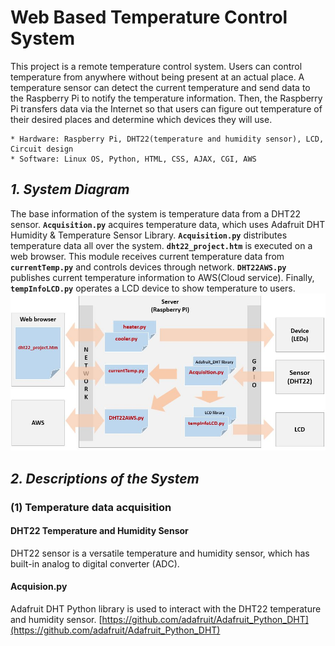 # Web Based Temperature Control System

This project is a remote temperature control system. Users can control temperature from anywhere without being present at an actual place. A temperature sensor can detect the current temperature and send data to the Raspberry Pi to notify the temperature information. Then, the Raspberry Pi transfers data via the Internet so that users can figure out temperature of their desired places and determine which devices they will use.

```
* Hardware: Raspberry Pi, DHT22(temperature and humidity sensor), LCD, Circuit design
* Software: Linux OS, Python, HTML, CSS, AJAX, CGI, AWS
```

## _1. System Diagram_
The base information of the system is temperature data from a DHT22 sensor. **`Acquisition.py`** acquires temperature data, which uses Adafruit DHT Humidity & Temperature Sensor Library. **`Acquisition.py`** distributes temperature data all over the system. **`dht22_project.htm`** is executed on a web browser. This module receives current temperature data from **`currentTemp.py`** and controls devices through network. **`DHT22AWS.py`** publishes current temperature information to AWS(Cloud service). Finally, **`tempInfoLCD.py`** operates a LCD device to show temperature to users.
![alt text](https://github.com/lkyungho/Images/blob/master/temperature-control-diagram.JPG "System Diagram")
## _2. Descriptions of the System_
### (1) Temperature data acquisition
#### DHT22 Temperature and Humidity Sensor
DHT22 sensor is a versatile temperature and humidity sensor, which has built-in analog to digital converter (ADC).
#### Acquision.py
Adafruit DHT Python library is used to interact with the DHT22 temperature and humidity sensor.
[https://github.com/adafruit/Adafruit_Python_DHT](https://github.com/adafruit/Adafruit_Python_DHT)




